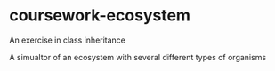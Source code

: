 # coursework-ecosystem
An exercise in class inheritance

A simualtor of an ecosystem with several different types of organisms
